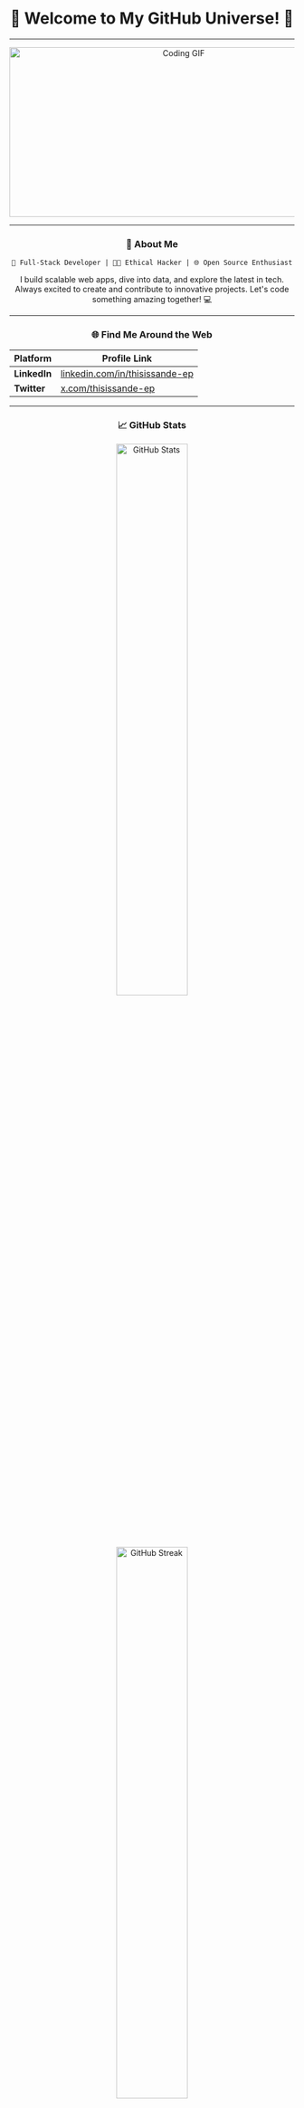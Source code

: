 <div align="center">

# 🌟 **Welcome to My GitHub Universe!** 🌟

---

<img src="https://media.giphy.com/media/qgQUggAC3Pfv687qPC/giphy.gif" width="600" height="300" alt="Coding GIF">

---

### 🎯 **About Me**

```plaintext
🚀 Full-Stack Developer | 👨‍💻 Ethical Hacker | 🌐 Open Source Enthusiast
```

I build scalable web apps, dive into data, and explore the latest in tech. Always excited to create and contribute to innovative projects. Let's code something amazing together! 💻

---

### 🌐 **Find Me Around the Web**

| Platform        | Profile Link                                     |
|-----------------|-------------------------------------------------|
| **LinkedIn**    | [linkedin.com/in/thisissande-ep](https://linkedin.com/in/thisissande-ep/) |
| **Twitter**     | [x.com/thisissande-ep](https://x.com/thisissande_ep)         |

---

### 📈 **GitHub Stats**

<div>

<img src="https://github-readme-stats.vercel.app/api?username=thesande-ep&show_icons=true&theme=radical" alt="GitHub Stats" width="50%"/>

<img src="https://github-readme-streak-stats.herokuapp.com/?user=thesande-ep&theme=radical" alt="GitHub Streak" width="50%"/>

</div>

---

### 🛠️ **Tech Stack**

```yaml
Languages: JavaScript, Python, C++, Java
Frameworks: React, Node.js, Django, Flask, Express
Tools: Git, Docker, Kubernetes
Operating System: Linux, Windows, Mac
```

---

### 🌱 **Currently Learning**

```json
  "topic": "Ethical Hacking",
  "progress": "Intermediate",
  "goal": "Learnig Web Hacking and Android Hacking"
```

---

### 🤝 **Collaborate With Me**

> "Open to exciting projects, hackathons, and learning experiences."

Feel free to connect and collaborate on open source projects or anything creative and tech-related! 💬

---

### 🔗 **Quick Links**

[🐦 Twitter](https://twitter.com/thisissande_ep) | [💼 LinkedIn](https://linkedin.com/in/thisissande-ep/) 
---

### ⚡ **Fun Fact**

```markdown
I started coding with a dream to automate my homework. Ended up automating my live instead! 🚀
```

</div>

